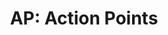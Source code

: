 ---
layout: term
title: 'AP: Action Points'
name: ap
description: "Points d’expériences du joueur acquis dans le jeu."
---